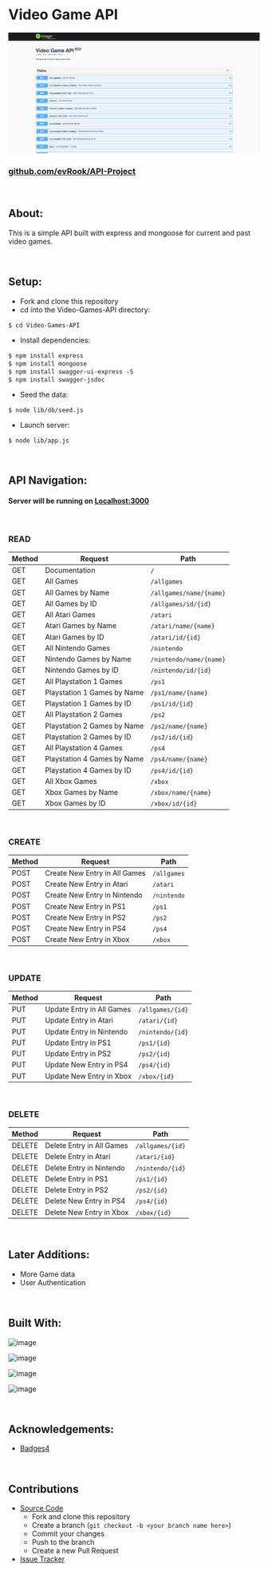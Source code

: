 # Video Game API

![Alt text](./img/screenshot.png)

### [github.com/evRook/API-Project](https://github.com/evRook/API-Project)

<br/>

## About:

<p>
This is a simple API built with express and mongoose for current and past video games.
</p>

<br/>

## Setup:
- Fork and clone this repository
- cd into the Video-Games-API directory:
``` 
$ cd Video-Games-API 
```
- Install dependencies:
``` 
$ npm install express
$ npm install mongoose
$ npm install swagger-ui-express -S 
$ npm install swagger-jsdoc 
```
- Seed the data:
```
$ node lib/db/seed.js
```
- Launch server: 
```
$ node lib/app.js
```
<br/>

## API Navigation:

#### Server will be running on [Localhost:3000](http://localhost:3000/)

<br/>

### READ

| Method | Request | Path |
| --- | --- | --- |
| GET | Documentation | ```/``` |
| GET | All Games | ```/allgames``` |
| GET | All Games by Name | ```/allgames/name/{name}``` |
| GET | All Games by ID | ```/allgames/id/{id}``` |
| GET | All Atari Games | ```/atari```
| GET | Atari Games by Name | ```/atari/name/{name}``` |
| GET | Atari Games by ID | ```/atari/id/{id}``` |
| GET | All Nintendo Games | ```/nintendo```
| GET | Nintendo Games by Name | ```/nintendo/name/{name}``` |
| GET | Nintendo Games by ID | ```/nintendo/id/{id}``` |
| GET | All Playstation 1 Games | ```/ps1```
| GET | Playstation 1 Games by Name | ```/ps1/name/{name}``` |
| GET | Playstation 1 Games by ID | ```/ps1/id/{id}``` |
| GET | All Playstation 2 Games | ```/ps2```
| GET | Playstation 2 Games by Name | ```/ps2/name/{name}``` |
| GET | Playstation 2 Games by ID | ```/ps2/id/{id}``` |
| GET | All Playstation 4 Games | ```/ps4```
| GET | Playstation 4 Games by Name | ```/ps4/name/{name}``` |
| GET | Playstation 4 Games by ID | ```/ps4/id/{id}``` |
| GET | All Xbox Games | ```/xbox```
| GET | Xbox Games by Name | ```/xbox/name/{name}``` |
| GET | Xbox Games by ID | ```/xbox/id/{id}``` |

<br/>

### CREATE

| Method | Request | Path |
| --- | --- | --- |
| POST | Create New Entry in All Games | ```/allgames``` |
| POST | Create New Entry in Atari | ```/atari``` |
| POST | Create New Entry in Nintendo | ```/nintendo``` |
| POST | Create New Entry in PS1 | ```/ps1``` |
| POST | Create New Entry in PS2 | ```/ps2``` |
| POST | Create New Entry in PS4 | ```/ps4``` |
| POST | Create New Entry in Xbox | ```/xbox``` |

<br/>

### UPDATE 

| Method | Request | Path |
| --- | --- | --- |
| PUT | Update Entry in All Games | ```/allgames/{id}``` |
| PUT | Update Entry in Atari | ```/atari/{id}``` |
| PUT | Update Entry in Nintendo | ```/nintendo/{id}``` |
| PUT | Update Entry in PS1 | ```/ps1/{id}``` |
| PUT | Update Entry in PS2 | ```/ps2/{id}``` |
| PUT | Update New Entry in PS4 | ```/ps4/{id}``` |
| PUT | Update New Entry in Xbox | ```/xbox/{id}``` |

<br/>

### DELETE

| Method | Request | Path |
| --- | --- | --- |
| DELETE | Delete Entry in All Games | ```/allgames/{id}``` |
| DELETE | Delete Entry in Atari | ```/atari/{id}``` |
| DELETE | Delete Entry in Nintendo | ```/nintendo/{id}``` |
| DELETE | Delete Entry in PS1 | ```/ps1/{id}``` |
| DELETE | Delete Entry in PS2 | ```/ps2/{id}``` |
| DELETE | Delete New Entry in PS4 | ```/ps4/{id}``` |
| DELETE | Delete New Entry in Xbox | ```/xbox/{id}``` |

<br/>

## Later Additions:
- More Game data
- User Authentication

<br/>

## Built With:

![image](https://img.shields.io/badge/npm-CB3837?style=for-the-badge&logo=npm&logoColor=white)
<br/>

![image](https://img.shields.io/badge/Express.js-000000?style=for-the-badge&logo=express&logoColor=white) 
<br/>

![image](https://img.shields.io/badge/MongoDB-4EA94B?style=for-the-badge&logo=mongodb&logoColor=white)
<br/>

![image](https://img.shields.io/badge/Swagger-85EA2D?style=for-the-badge&logo=Swagger&logoColor=white)


<br/>

## Acknowledgements:

- [Badges4](https://github.com/alexandresanlim/Badges4-README.md-Profile)

<br/>

## Contributions

- [Source Code](https://github.com/evRook/API-Project)
    - Fork and clone this repository
    - Create a branch (`git checkout -b <your branch name here>`)
    - Commit your changes
    - Push to the branch
    - Create a new Pull Request
- [Issue Tracker](https://github.com/evRook/API-Project/issues)

